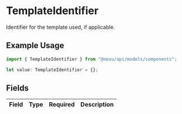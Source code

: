 # TemplateIdentifier

Identifier for the template used, if applicable.

## Example Usage

```typescript
import { TemplateIdentifier } from "@novu/api/models/components";

let value: TemplateIdentifier = {};
```

## Fields

| Field       | Type        | Required    | Description |
| ----------- | ----------- | ----------- | ----------- |
